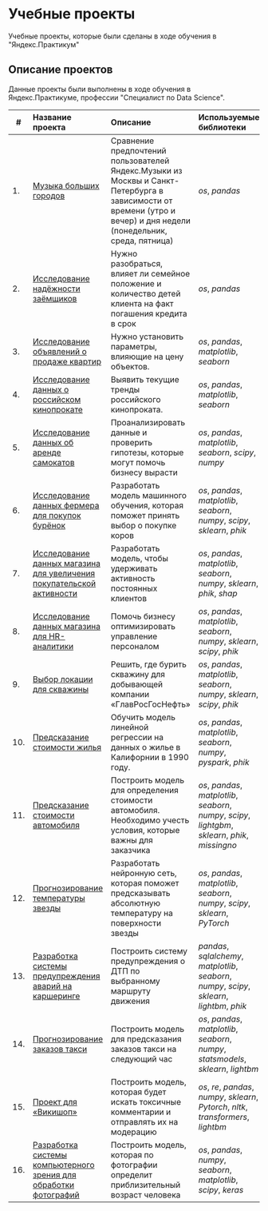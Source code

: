 # Учебные проекты
Учебные проекты, которые были сделаны в ходе обучения в "Яндекс.Практикум"

## Описание проектов

Данные проекты были выполнены в ходе обучения в Яндекс.Практикуме, профессии "Специалист по Data Science".

| #    | Название проекта | Описание | Используемые библиотеки | 
| ---- | :---------------------- | :---------------------- | :---------------------- |
| 1.   | [Музыка больших городов](big_cities_music) | Сравнение предпочтений пользователей Яндекс.Музыки из Москвы и Санкт-Петербурга в зависимости от времени (утро и вечер) и дня недели (понедельник, среда, пятница)| *os*, *pandas* |
| 2.   | [Исследование надёжности заёмщиков](borrower_reliability_research) | Нужно разобраться, влияет ли семейное положение и количество детей клиента на факт погашения кредита в срок| *os*, *pandas* |
| 3.   | [Исследование объявлений о продаже квартир](research_advertisements_sale_apartments) | Нужно установить параметры, влияющие на цену объектов. | *os*, *pandas*, *matplotlib*, *seaborn* |
| 4.   | [Исследование данных о российском кинопрокате](study_of_russian_film_distribution) | Выявить текущие тренды российского кинопроката. | *os*, *pandas*, *matplotlib*, *seaborn* |
| 5.   | [Исследование данных об аренде самокатов](scooter_rental_research) | Проанализировать данные и проверить гипотезы, которые могут помочь бизнесу вырасти| *os*, *pandas*, *matplotlib*, *seaborn*, *scipy*, *numpy* |
| 6.   | [Исследование данных фермера для покупок бурёнок](farmer_cow_purchases) | Разработать модель машинного обучения, которая поможет принять выбор о покупке коров| *os*, *pandas*, *matplotlib*, *seaborn*, *numpy*, *scipy*, *sklearn*, *phik* |
| 7.   | [Исследование данных магазина для увеличения покупательской активности](research_market) | Разработать модель, чтобы удерживать активность постоянных клиентов| *os*, *pandas*, *matplotlib*, *seaborn*, *numpy*, *sklearn*, *phik*, *shap* |
| 8.   | [Исследование данных магазина для HR-аналитики](hr_research) | Помочь бизнесу оптимизировать управление персоналом| *os*, *pandas*, *matplotlib*, *seaborn*, *numpy*, *sklearn*, *scipy*, *phik* |
| 9.   | [Выбор локации для скважины](research_choos_location_well) | Решить, где бурить скважину для добывающей компании «ГлавРосГосНефть»| *os*, *pandas*, *matplotlib*, *seaborn*, *numpy*, *sklearn*, *scipy*, *phik* |
| 10.   | [Предсказание стоимости жилья](research_housing_cost) | Обучить модель линейной регрессии на данных о жилье в Калифорнии в 1990 году.| *os*, *pandas*, *matplotlib*, *seaborn*, *numpy*, *pyspark*, *phik* |
| 11.   | [Предсказание стоимости автомобиля](auto_project) | Построить модель для определения стоимости автомобиля. Необходимо учесть условия, которые важны для заказчика| *os*, *pandas*, *matplotlib*, *seaborn*, *numpy*, *scipy*, *lightgbm*, *sklearn*, *phik*, *missingno* |
| 12.   | [Прогнозирование температуры звезды](star_project) | Разработать нейронную сеть, которая поможет предсказывать абсолютную температуру на поверхности звезды| *os*, *pandas*, *matplotlib*, *seaborn*, *numpy*, *scipy*, *sklearn*, *PyTorch* |
| 13.   | [Разработка системы предупреждения аварий на каршеринге](accident_warning) | Построить систему предупреждения о ДТП по выбранному маршруту движения| *pandas*, *sqlalchemy*, *matplotlib*, *seaborn*, *numpy*, *scipy*, *sklearn*, *lightbm*, *phik* |
| 14.   | [Прогнозирование заказов такси](taxi_project) | Построить модель для предсказания заказов такси на следующий час | *os*, *pandas*, *matplotlib*, *seaborn*, *numpy*, *statsmodels*, *sklearn*, *lightbm* |
| 15.   | [Проект для «Викишоп»](wikishop_project) | Построить модель, которая будет искать токсичные комментарии и отправлять их на модерацию | *os*, *re*, *pandas*, *numpy*, *sklearn*, *Pytorch*, *nltk*, *transformers*, *lightbm* |
| 16.   | [Разработка системы компьютерного зрения для обработки фотографий](face_project) | Построить модель, которая по фотографии определит приблизительный возраст человека | *os*, *pandas*, *numpy*, *seaborn*, *matplotlib*, *scipy*, *keras* |
